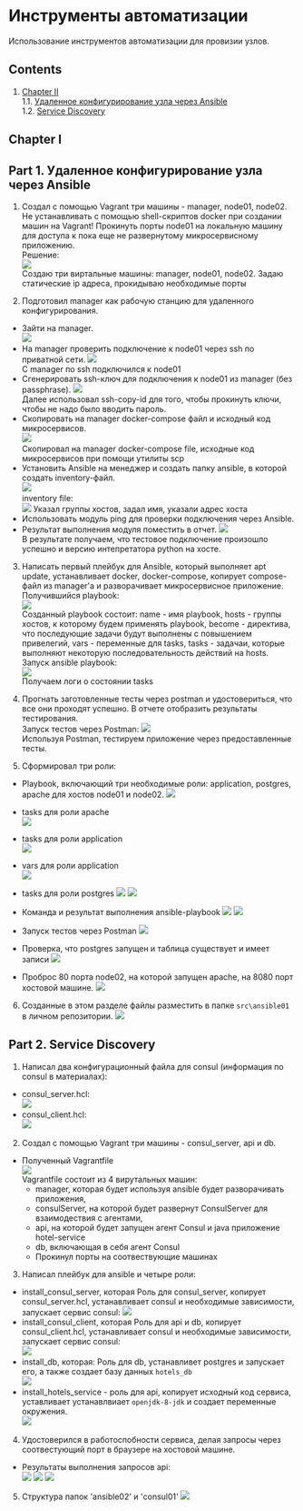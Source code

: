 # Инструменты автоматизации

Использование инструментов автоматизации для провизии узлов.

## Contents

1. [Chapter II](#chapter-i) \
   1.1. [Удаленное конфигурирование узла через Ansible](#part-1-удаленное-конфигурирование-узла-через-ansible) \
   1.2. [Service Discovery](#part-2-service-discovery) 

## Chapter I

## Part 1. Удаленное конфигурирование узла через Ansible

1) Создал с помощью Vagrant три машины - manager, node01, node02. Не устанавливать с помощью shell-скриптов docker при создании машин на Vagrant! Прокинуть порты node01 на локальную машину для доступа к пока еще не развернутому микросервисному приложению.  
Решение:                                     
![](screens/1.png)                        
Создаю три виртальные машины: manager, node01, node02. Задаю статические ip адреса, прокидываю необходимые порты

2) Подготовил manager как рабочую станцию для удаленного конфигурирования.
- Зайти на manager.                                                          
![](screens/2.png)                                             
- На manager проверить подключение к node01 через ssh по приватной сети.
![](screens/3.png)                                                 
С manager по ssh подключился к node01
- Сгенерировать ssh-ключ для подключения к node01 из manager (без passphrase).
![](screens/4.png)                                                                                                 
Далее использовал ssh-copy-id для того, чтобы прокинуть ключи, чтобы не надо было вводить пароль.
- Скопировать на manager docker-compose файл и исходный код микросервисов.                         
![](screens/5.png)                           
Скопировал на manager docker-compose file, исходные код микросервисов при помощи утилиты scp
- Установить Ansible на менеджер и создать папку ansible, в которой создать inventory-файл.                        
![](screens/6.png)                                                                     
inventory file:                                                        
![](screens/7.png)
Указал группы хостов, задал имя, указали адрес хоста
- Использовать модуль ping для проверки подключения через Ansible. 
- Результат выполнения модуля поместить в отчет.
![](screens/8.png)                     
В результате получаем, что тестовое подключение произошло успешно и версию интепретатора python на хосте.

3) Написать первый плейбук для Ansible, который выполняет apt update, устанавливает docker, docker-compose, копирует compose-файл из manager'а и разворачивает микросервисное приложение.    
Получившийся playbook:                          
![](screens/playbook.png)                                             
Созданный playbook состоит:
name - имя playbook, 
hosts - группы хостов, к которому будем применять playbook, become - директива, что последующие задачи будут выполнены с повышением привелегий, 
vars - переменные для tasks, 
tasks - задачаи, которые выполняют некоторую последовательность действий на hosts.                 
Запуск ansible playbook:                                 
![](screens/run-playbook.png)                         
Получаем логи о состоянии tasks
4) Прогнать заготовленные тесты через postman и удостовериться, что все они проходят успешно. В отчете отобразить результаты тестирования.   
Запуск тестов через Postman:
![](screens/POSTMAN.png)                        
Используя Postman, тестируем приложение через предоставленные тесты. 

5) Сформировал три роли: 

 - Playbook, включающий три необходимые роли: application, postgres, apache для хостов node01 и node02.
![](screens/1_5.png)                   
- tasks для роли apache                
![](screens/1_5_1.png)
- tasks для роли application                       
![](screens/1_5_2.png)              
- vars для роли application               
![](screens/1_5_5.png)
- tasks для роли postgres
![](screens/1_5_3.png)
![](screens/1_5_4.png)

- Команда и результат выполнения ansible-playbook
![](screens/1_5_7.png)
![](screens/1_5_6.png)
- Запуск тестов через Postman
![](screens/POSTMAN_2.png)
- Проверка, что postgres запущен и таблица существует и имеет записи
![](screens/postgres_check.png)
- Проброс 80 порта node02, на которой запущен apache, на 8080 порт хостовой машине.
 ![](screens/apache.png)
6) Созданные в этом разделе файлы разместить в папке `src\ansible01` в личном репозитории.
![](screens/1_6.png)

## Part 2. Service Discovery


1) Написал два конфигурационный файла для consul (информация по consul в материалах):
- consul_server.hcl:                      
![](screens/_2.png)
- consul_client.hcl:                      
![](screens/2_1.png)


2) Создал с помощью Vagrant три машины - consul_server, api и db.                              
- Полученный Vagrantfile                             
![](screens/2_3.png)                      
Vagrantfile состоит из 4 вирутальных машин:
   - manager, которая будет используя ansible будет разворачивать приложения, 
   - consulServer, на которой будет развернут ConsulServer для взаимодествия с агентами, 
   - api, на которой будет запущен агент Consul и java приложение hotel-service
   - db, включающая в себя агент Consul
   - Прокинул порты на соотвествующие машинах
3) Написал плейбук для ansible и четыре роли: 
- install_consul_server, которая
   Роль для consul_server, копирует consul_server.hcl, устанавливает consul и необходимые зависимости, запускает сервис consul:
![](screens/2_4.png)             
- install_consul_client, которая
   Роль для api и db, копирует consul_client.hcl, устанавливает consul и необходимые зависимости, запускает сервис consul:    
![](screens/2_6.png)             
- install_db, которая:
    Роль для db, устанавливет postgres и запускает его, а также создает базу данных `hotels_db`    
   ![](screens/2_7.png)
- install_hotels_service - роль для api, копирует исходный код сервиса, уставливает устанавлвиает `openjdk-8-jdk` и создает переменные окружения.  
   ![](screens/2_8.png)
4) Удостоверился в работоспобности сервиса, делая запросы через соотвестующий порт в браузере на хостовой машине.
- Результаты выполнения запросов api:  
![](screens/api_1.png)
![](screens/api_2.png)
![](screens/api_3.png)

5) Структура папок 'ansible02' и 'consul01'
![](screens/2_10.png)
